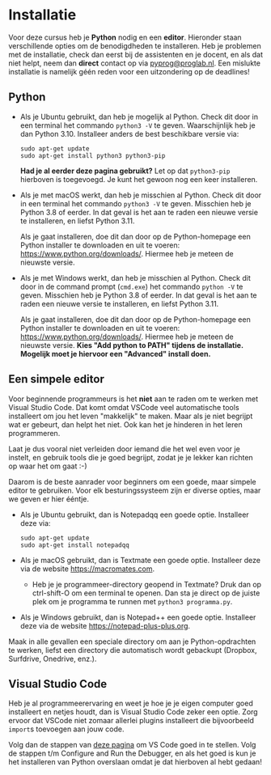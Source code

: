 # Installatie

Voor deze cursus heb je **Python** nodig en een **editor**. Hieronder staan verschillende opties om de benodigdheden te installeren. Heb je problemen met de installatie, check dan eerst bij de assistenten en je docent, en als dat niet helpt, neem dan **direct** contact op via <pyprog@proglab.nl>. Een mislukte installatie is namelijk géén reden voor een uitzondering op de deadlines!

## Python

-   Als je Ubuntu gebruikt, dan heb je mogelijk al Python. Check dit door in een terminal het commando `python3 -V` te geven. Waarschijnlijk heb je dan Python 3.10. Installeer anders de best beschikbare versie via:

        sudo apt-get update
        sudo apt-get install python3 python3-pip

    **Had je al eerder deze pagina gebruikt?** Let op dat `python3-pip` hierboven is toegevoegd. Je kunt het gewoon nog een keer installeren.

-   Als je met macOS werkt, dan heb je misschien al Python. Check dit door in een terminal het commando `python3 -V` te geven. Misschien heb je Python 3.8 of eerder. In dat geval is het aan te raden een nieuwe versie te installeren, en liefst Python 3.11.

    Als je gaat installeren, doe dit dan door op de Python-homepage een Python installer te downloaden en uit te voeren: <https://www.python.org/downloads/>. Hiermee heb je meteen de nieuwste versie.

-   Als je met Windows werkt, dan heb je misschien al Python. Check dit door in de command prompt (`cmd.exe`) het commando `python -V` te geven. Misschien heb je Python 3.8 of eerder. In dat geval is het aan te raden een nieuwe versie te installeren, en liefst Python 3.11.

    Als je gaat installeren, doe dit dan door op de Python-homepage een Python installer te downloaden en uit te voeren: <https://www.python.org/downloads/>. Hiermee heb je meteen de nieuwste versie. **Kies "Add python to PATH" tijdens de installatie. Mogelijk moet je hiervoor een "Advanced" install doen.**

## Een simpele editor

Voor beginnende programmeurs is het **niet** aan te raden om te werken met Visual Studio Code. Dat komt omdat VSCode veel automatische tools installeert om jou het leven "makkelijk" te maken. Maar als je niet begrijpt wat er gebeurt, dan helpt het niet. Ook kan het je hinderen in het leren programmeren.

Laat je dus vooral niet verleiden door iemand die het wel even voor je instelt, en gebruik tools die je goed begrijpt, zodat je je lekker kan richten op waar het om gaat :-)

Daarom is de beste aanrader voor beginners om een goede, maar simpele editor te gebruiken. Voor elk besturingssysteem zijn er diverse opties, maar we geven er hier ééntje.

-   Als je Ubuntu gebruikt, dan is Notepadqq een goede optie. Installeer deze via:

        sudo apt-get update
        sudo apt-get install notepadqq

-   Als je macOS gebruikt, dan is Textmate een goede optie. Installeer deze via de website <https://macromates.com>.

    -   Heb je je programmeer-directory geopend in Textmate? Druk dan op ctrl-shift-O om een terminal te openen. Dan sta je direct op de juiste plek om je programma te runnen met `python3 programma.py`.

-   Als je Windows gebruikt, dan is Notepad++ een goede optie. Installeer deze via de website <https://notepad-plus-plus.org>.

Maak in alle gevallen een speciale directory om aan je Python-opdrachten te werken, liefst een directory die automatisch wordt gebackupt (Dropbox, Surfdrive, Onedrive, enz.). 

## Visual Studio Code

Heb je al programmeerervaring en weet je hoe je je eigen computer goed installeert en netjes houdt, dan is Visual Studio Code zeker een optie. Zorg ervoor dat VSCode niet zomaar allerlei plugins installeert die bijvoorbeeld `import`s toevoegen aan jouw code.

Volg dan de stappen van [deze pagina](https://code.visualstudio.com/docs/python/python-tutorial) om VS Code goed in te stellen. Volg de stappen t/m Configure and Run the Debugger, en als het goed is kun je het installeren van Python overslaan omdat je dat hierboven al hebt gedaan!
